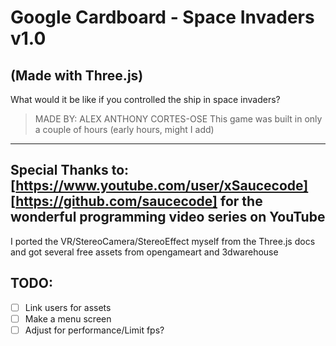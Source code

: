 # Google Cardboard - Space Invaders v1.0
## (Made with Three.js)
What would it be like if you controlled the ship in space invaders?  
> MADE BY: ALEX ANTHONY CORTES-OSE
> This game was built in only a couple of hours (early hours, might I add)
---
Special Thanks to:  
[https://www.youtube.com/user/xSaucecode]  
[https://github.com/saucecode]
for the wonderful programming video series on YouTube
---
I ported the VR/StereoCamera/StereoEffect myself from the Three.js docs and
got several free assets from opengameart and 3dwarehouse

## TODO:
- [ ] Link users for assets
- [ ] Make a menu screen
- [ ] Adjust for performance/Limit fps?